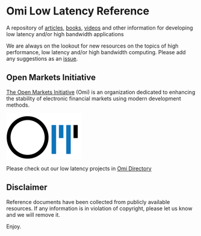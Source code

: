 # Omi Low Latency Reference

A repository of [articles](https://github.com/Open-Markets-Initiative/latency-reference/tree/main/articles "Omi Latency Reference Articles"), [books](https://github.com/Open-Markets-Initiative/latency-reference/tree/main/books "Omi Latency Reference Books"), [videos](https://github.com/Open-Markets-Initiative/latency-reference/tree/main/videos "Omi Latency Reference Videos") and other information for developing low latency and/or high bandwidth applications

We are always on the lookout for new resources on the topics of high performance, low latency and/or high bandwidth computing.  Please add any suggestions as an [issue](https://github.com/Open-Markets-Initiative/latency-reference/issues "Omi Latency Reference Issue"). 

## Open Markets Initiative

[The Open Markets Initiative](https://github.com/Open-Markets-Initiative/Directory/tree/main/About "About Omi") (Omi) is an organization dedicated to enhancing the stability of electronic financial markets using modern development methods.

[![Omi](https://github.com/Open-Markets-Initiative/Directory/blob/main/About/Images/Logo.png)](https://github.com/Open-Markets-Initiative/Directory/tree/master/About)

Please check out our low latency projects in [Omi Directory](https://github.com/Open-Markets-Initiative/Directory/tree/main/Projects "Open Markets Initiative Directory")

## Disclaimer

Reference documents have been collected from publicly available resources.  If any information is in violation of copyright, please let us know and we will remove it.

Enjoy.
